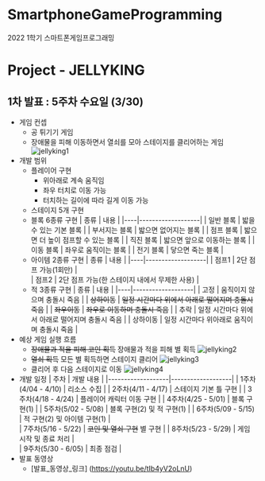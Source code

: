 # SmartphoneGameProgramming
2022 1학기 스마트폰게임프로그래밍

# Project - JELLYKING
## 1차 발표 : 5주차 수요일 (3/30)
* 게임 컨셉
  * 공 튀기기 게임
  * 장애물을 피해 이동하면서 열쇠를 모아 스테이지를 클리어하는 게임
  ![jellyking1](https://user-images.githubusercontent.com/65964035/160432688-88a7f5e1-42a1-46b0-989c-f57195af37e4.png)
* 개발 범위
  * 플레이어 구현
    * 위아래로 계속 움직임
    * 좌우 터치로 이동 가능
    * 터치하는 길이에 따라 길게 이동 가능
  * 스테이지 5개 구현
  * 블록 6종류 구현
    | 종류 | 내용 |
    |----|-------------------|
    | 일반 블록 | 밟을 수 있는 기본 블록 | 
    | 부서지는 블록 | 밟으면 없어지는 블록 |
    | 점프 블록 | 밟으면 더 높이 점프할 수 있는 블록 | 
    | 직진 블록 | 밟으면 앞으로 이동하는 블록 | 
    | 이동 블록 | 좌우로 움직이는 블록 | 
    | 전기 블록 | 닿으면 죽는 블록 | 
  * 아이템 2종류 구현
    | 종류 | 내용 | 
    |----|-------------------|
    | 점프1 | 2단 점프 가능(1회만) |  
    | 점프2 | 2단 점프 가능(한 스테이지 내에서 무제한 사용) | 
  * 적 3종류 구현
    | 종류 | 내용 |
    |----|-------------------|
    | 고정 | 움직이지 않으며 충돌시 죽음 | 
    | ~~상하이동~~ | ~~일정 시간마다 위에서 아래로 떨어지며 충돌시 죽음~~ |
    | ~~좌우이동~~ | ~~좌우로 이동하며 충돌시 죽음~~ | 
    | 추락 | 일정 시간마다 위에서 아래로 떨어지며 충돌시 죽음 |
    | 상하이동 | 일정 시간마다 위아래로 움직이며 충돌시 죽음 |
 * 예상 게임 실행 흐름
   * ~~장애물과 적을 피해 코인 획득~~ 장애물과 적을 피해 별 획득
   ![jellyking2](https://user-images.githubusercontent.com/65964035/160439579-2115c4b9-f290-409b-9e24-869f94adfe44.jpg)
   * ~~열쇠 획득~~ 모든 별 획득하면 스테이지 클리어
   ![jellyking3](https://user-images.githubusercontent.com/65964035/160441617-9e6c7bc4-1db6-4fa1-8fce-aede3d32412e.jpg)
   * 클리어 후 다음 스테이지로 이동
   ![jellyking4](https://user-images.githubusercontent.com/65964035/160441309-764e5068-50ee-428d-929b-3d935cf4f03b.jpg)
 * 개발 일정
   | 주차 | 개발 내용 |
   |-------------------|-------------------|
   | 1주차(4/04 - 4/10) | 리소스 수집 | 
   | 2주차(4/11 - 4/17) | 스테이지 기본 틀 구현 |
   | 3주차(4/18 - 4/24) | 플레이어 캐릭터 이동 구현 | 
   | 4주차(4/25 - 5/01) | 블록 구현(1) | 
   | 5주차(5/02 - 5/08) | 블록 구현(2) 및 적 구현(1) | 
   | 6주차(5/09 - 5/15) | 적 구현(2) 및 아이템 구현(1) |  
   | 7주차(5/16 - 5/22) | ~~코인 및 열쇠 구현~~ 별 구현 |
   | 8주차(5/23 - 5/29) | 게임 시작 및 종료 처리 |  
   | 9주차(5/30 - 6/05) | 최종 점검 | 
 * 발표 동영상
   * [발표_동영상_링크] (https://youtu.be/tIb4yV2oLnU)
